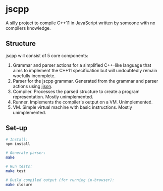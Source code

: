 # jscpp

A silly project to compile C++11 in JavaScript written by someone with no compilers knowledge.

## Structure

jscpp will consist of 5 core components:

1. Grammar and parser actions for a simplified C++-like language that aims to implement the C++11 specification but will
   undoubtedly remain woefully incomplete.
2. Parser for the jscpp grammar. Generated from the grammar and parser actions using
   [jison](https://github.com/zaach/jison).
3. Compiler. Processes the parsed structure to create a program representation. Mostly unimplemented.
4. Runner. Implements the compiler's output on a VM. Unimplemented.
5. VM. Simple virtual machine with basic instructions. Mostly unimplemented.

## Set-up

```sh
# Install:
npm install

# Generate parser:
make

# Run tests:
make test

# Build compiled output (for running in-browser):
make closure
```
